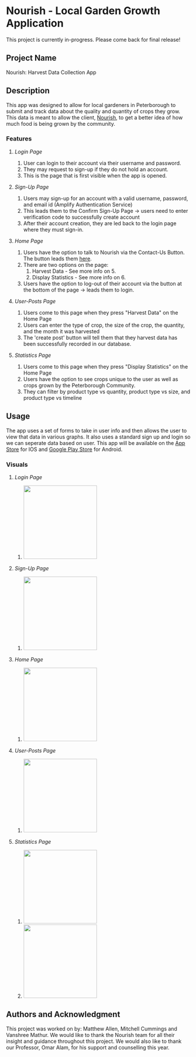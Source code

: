 # Nourish - Local Garden Growth Application

This project is currently in-progress. Please come back for final release!

## Project Name <br>
Nourish: Harvest Data Collection App

## Description <br>
This app was designed to allow for local gardeners in Peterborough to submit and track data about the quality and quantity of crops they grow. This data is meant to allow the client, [Nourish](https://www.nourishproject.ca/), to get a better idea of how much food is being grown by the community. <br> 

### Features <br> 
1. _Login Page_
    1. User can login to their account via their username and password.
    2. They may request to sign-up if they do not hold an account.
    3. This is the page that is first visible when the app is opened. 
   
2. _Sign-Up Page_
    1. Users may sign-up for an account with a valid username, password, and email id (Amplify Authentication Service)
    2. This leads them to the Confirm Sign-Up Page -> users need to enter verification code to successfully create account
    3. After their account creation, they are led back to the login page where they must sign-in.

3. _Home Page_
    1. Users have the option to talk to Nourish via the Contact-Us Button. The button leads them [here](https://nourishproject.ca/contact-us).
    2. There are two options on the page: 
        1. Harvest Data - See more info on 5. 
        2. Display Statistics - See more info on 6. 
    3. Users have the option to log-out of their account via the button at the bottom of the page -> leads them to login. 
    
4. _User-Posts Page_ 
    1. Users come to this page when they press "Harvest Data" on the Home Page
    2. Users can enter the type of crop, the size of the crop, the quantity, and the month it was harvested
    3. The 'create post' button will tell them that they harvest data has been successfully recorded in our database.
    
5. _Statistics Page_
    1. Users come to this page when they press "Display Statistics" on the Home Page
    2. Users have the option to see crops unique to the user as well as crops grown by the Peterborough Community. 
    3. They can filter by product type vs quantity, product type vs size, and product type vs timeline 

## Usage <br>
The app uses a set of forms to take in user info and then allows the user to view that data in various graphs. It also uses a standard sign up and login so we can seperate data based on user. This app will be available on the [App Store](https://www.apple.com/ca/app-store/) for IOS and [Google Play Store](https://play.google.com/store) for Android. <br> 

### Visuals <br>

1. _Login Page_
    1. <img src="assets/Login.jpg" width="200"> <br> 

2. _Sign-Up Page_
    1. <img src="assets/Signup.jpg" width="200"> <br> 

3. _Home Page_
    1. <img src="assets/Home.jpg" width="200"> <br> 

4. _User-Posts Page_
    1. <img src="assets/harvest.jpg" width="200"> <br>

5. _Statistics Page_
    1. <img src="assets/stats1.jpg" width="200"> <br> 
    2. <img src="assets/stats2.jpg" width="200"> <br> 

## Authors and Acknowledgment <br>
This project was worked on by: Matthew Allen, Mitchell Cummings and Vanshree Mathur. We would like to thank the Nourish team for all their insight and guidance throughout this project. We would also like to thank our Professor, Omar Alam, for his support and counselling this year.


